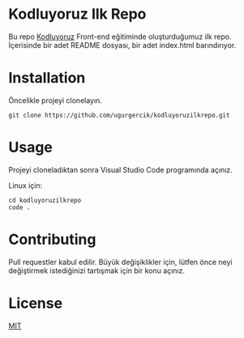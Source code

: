 # Kodluyoruz Ilk Repo
 
Bu repo [Kodluyoruz](https://kodluyoruz.org/) Front-end eğitiminde oluşturduğumuz ilk repo. İçerisinde bir adet README dosyası, bir adet index.html barındırıyor.

# Installation

Öncelikle projeyi clonelayın. 

```
git clone https://github.com/ugurgercik/kodluyoruzilkrepo.git
```

# Usage

Projeyi cloneladıktan sonra Visual Studio Code programında açınız.


Linux için:

```
cd kodluyoruzilkrepo
code .
```

# Contributing

Pull requestler kabul edilir. Büyük değişiklikler için, lütfen önce neyi değiştirmek istediğinizi tartışmak için bir konu açınız.

# License

[MIT](https://i.ibb.co/KK8Cd8p/task1.jpg)